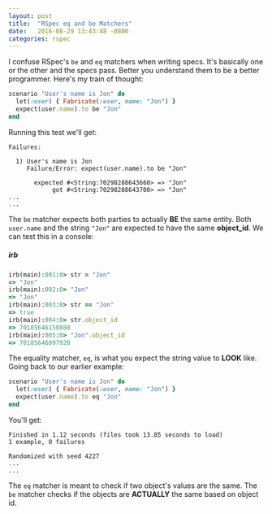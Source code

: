 ```yaml
---
layout: post
title:  "RSpec eq and be Matchers"
date:   2016-08-29 13:43:48 -0800
categories: rspec
---
```


I confuse RSpec's `be` and `eq` matchers when writing specs. It's basically one or the other and the specs pass. Better you understand them to be a better programmer. Here's my train of thought:

```ruby
scenario "User's name is Jon" do
  let(:user) { Fabricate(:user, name: "Jon") }
  expect(user.name).to be "Jon"
end

```

Running this test we'll get:

```
Failures:

  1) User's name is Jon
     Failure/Error: expect(user.name).to be "Jon"

       expected #<String:70298288643660> => "Jon"
            got #<String:70298288643700> => "Jon"
...
...
```

The `be` matcher expects both parties to actually **BE** the same entity. Both `user.name` and the string `"Jon"` are expected to have the same **object_id**. We can test this in a console:


##### irb
```ruby
irb(main):001:0> str = "Jon"
=> "Jon" 
irb(main):002:0> "Jon"
=> "Jon" 
irb(main):003:0> str == "Jon"
=> true
irb(main):004:0> str.object_id
=> 70185646150880
irb(main):005:0> "Jon".object_id
=> 70185646097920
```

The equality matcher, `eq`, is what you expect the string value to **LOOK** like. Going back to our earlier example:

```ruby
scenario "User's name is Jon" do
  let(:user) { Fabricate(:user, name: "Jon") }
  expect(user.name).to eq "Jon"
end

```

You'll get:

```
Finished in 1.12 seconds (files took 13.85 seconds to load)
1 example, 0 failures

Randomized with seed 4227
...
...
```

The `eq` matcher is meant to check if two object's values are the same. The `be` matcher checks if the objects are **ACTUALLY** the same based on object id.
